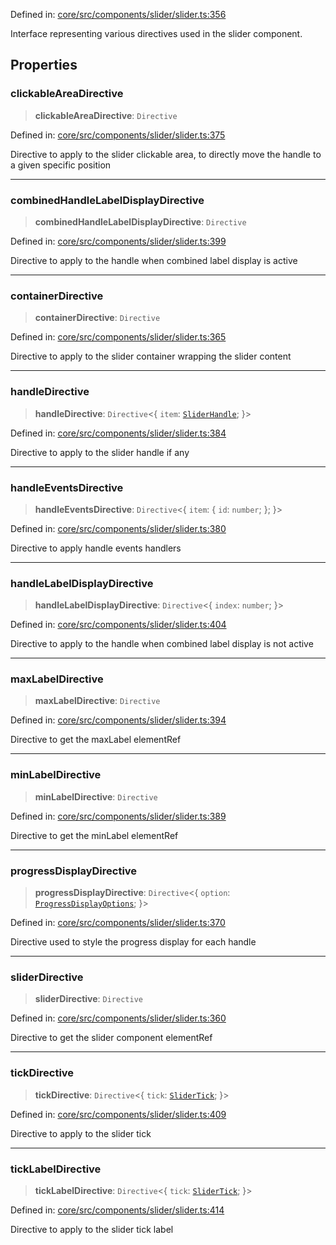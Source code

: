 Defined in: [core/src/components/slider/slider.ts:356](https://github.com/AmadeusITGroup/AgnosUI/blob/26752ccf0a012664f09e9578ae523ba3edf1b897/core/src/components/slider/slider.ts#L356)

Interface representing various directives used in the slider component.

## Properties

### clickableAreaDirective

> **clickableAreaDirective**: `Directive`

Defined in: [core/src/components/slider/slider.ts:375](https://github.com/AmadeusITGroup/AgnosUI/blob/26752ccf0a012664f09e9578ae523ba3edf1b897/core/src/components/slider/slider.ts#L375)

Directive to apply to the slider clickable area, to directly move the handle to a given specific position

***

### combinedHandleLabelDisplayDirective

> **combinedHandleLabelDisplayDirective**: `Directive`

Defined in: [core/src/components/slider/slider.ts:399](https://github.com/AmadeusITGroup/AgnosUI/blob/26752ccf0a012664f09e9578ae523ba3edf1b897/core/src/components/slider/slider.ts#L399)

Directive to apply to the handle when combined label display is active

***

### containerDirective

> **containerDirective**: `Directive`

Defined in: [core/src/components/slider/slider.ts:365](https://github.com/AmadeusITGroup/AgnosUI/blob/26752ccf0a012664f09e9578ae523ba3edf1b897/core/src/components/slider/slider.ts#L365)

Directive to apply to the slider container wrapping the slider content

***

### handleDirective

> **handleDirective**: `Directive`\<\{ `item`: [`SliderHandle`](SliderHandle.md); \}\>

Defined in: [core/src/components/slider/slider.ts:384](https://github.com/AmadeusITGroup/AgnosUI/blob/26752ccf0a012664f09e9578ae523ba3edf1b897/core/src/components/slider/slider.ts#L384)

Directive to apply to the slider handle if any

***

### handleEventsDirective

> **handleEventsDirective**: `Directive`\<\{ `item`: \{ `id`: `number`; \}; \}\>

Defined in: [core/src/components/slider/slider.ts:380](https://github.com/AmadeusITGroup/AgnosUI/blob/26752ccf0a012664f09e9578ae523ba3edf1b897/core/src/components/slider/slider.ts#L380)

Directive to apply handle events handlers

***

### handleLabelDisplayDirective

> **handleLabelDisplayDirective**: `Directive`\<\{ `index`: `number`; \}\>

Defined in: [core/src/components/slider/slider.ts:404](https://github.com/AmadeusITGroup/AgnosUI/blob/26752ccf0a012664f09e9578ae523ba3edf1b897/core/src/components/slider/slider.ts#L404)

Directive to apply to the handle when combined label display is not active

***

### maxLabelDirective

> **maxLabelDirective**: `Directive`

Defined in: [core/src/components/slider/slider.ts:394](https://github.com/AmadeusITGroup/AgnosUI/blob/26752ccf0a012664f09e9578ae523ba3edf1b897/core/src/components/slider/slider.ts#L394)

Directive to get the maxLabel elementRef

***

### minLabelDirective

> **minLabelDirective**: `Directive`

Defined in: [core/src/components/slider/slider.ts:389](https://github.com/AmadeusITGroup/AgnosUI/blob/26752ccf0a012664f09e9578ae523ba3edf1b897/core/src/components/slider/slider.ts#L389)

Directive to get the minLabel elementRef

***

### progressDisplayDirective

> **progressDisplayDirective**: `Directive`\<\{ `option`: [`ProgressDisplayOptions`](ProgressDisplayOptions.md); \}\>

Defined in: [core/src/components/slider/slider.ts:370](https://github.com/AmadeusITGroup/AgnosUI/blob/26752ccf0a012664f09e9578ae523ba3edf1b897/core/src/components/slider/slider.ts#L370)

Directive used to style the progress display for each handle

***

### sliderDirective

> **sliderDirective**: `Directive`

Defined in: [core/src/components/slider/slider.ts:360](https://github.com/AmadeusITGroup/AgnosUI/blob/26752ccf0a012664f09e9578ae523ba3edf1b897/core/src/components/slider/slider.ts#L360)

Directive to get the slider component elementRef

***

### tickDirective

> **tickDirective**: `Directive`\<\{ `tick`: [`SliderTick`](SliderTick.md); \}\>

Defined in: [core/src/components/slider/slider.ts:409](https://github.com/AmadeusITGroup/AgnosUI/blob/26752ccf0a012664f09e9578ae523ba3edf1b897/core/src/components/slider/slider.ts#L409)

Directive to apply to the slider tick

***

### tickLabelDirective

> **tickLabelDirective**: `Directive`\<\{ `tick`: [`SliderTick`](SliderTick.md); \}\>

Defined in: [core/src/components/slider/slider.ts:414](https://github.com/AmadeusITGroup/AgnosUI/blob/26752ccf0a012664f09e9578ae523ba3edf1b897/core/src/components/slider/slider.ts#L414)

Directive to apply to the slider tick label
